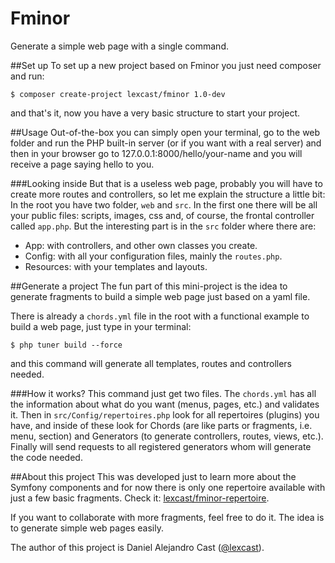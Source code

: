 # Fminor
Generate a simple web page with a single command.

##Set up
To set up a new project based on Fminor you just need composer and run:
```
$ composer create-project lexcast/fminor 1.0-dev
```
and that's it, now you have a very basic structure to start your project.

##Usage
Out-of-the-box you can simply open your terminal, go to the web folder and run the PHP built-in server (or if you want with a real server) and then in your browser go to 127.0.0.1:8000/hello/your-name and you will receive a page saying hello to you.

###Looking inside
But that is a useless web page, probably you will have to create more routes and controllers, so let me explain the structure a little bit:
In the root you have two folder, `web` and `src`. In the first one there will be all your public files: scripts, images, css and, of course, the frontal controller called `app.php`.
But the interesting part is in the `src` folder where there are:

- App: with controllers, and other own classes you create.
- Config: with all your configuration files, mainly the `routes.php`.
- Resources: with your templates and layouts.

##Generate a project
The fun part of this mini-project is the idea to generate fragments to build a simple web page just based on a yaml file.

There is already a `chords.yml` file in the root with a functional example to build a web page, just type in your terminal:
```
$ php tuner build --force
```
and this command will generate all templates, routes and controllers needed.

###How it works?
This command just get two files. The `chords.yml` has all the information about what do you want (menus, pages, etc.) and validates it. Then in `src/Config/repertoires.php` look for all repertoires (plugins) you have, and inside of these look for Chords (are like parts or fragments, i.e. menu, section) and Generators (to generate controllers, routes, views, etc.). Finally will send requests to all registered generators whom will generate the code needed.

##About this project
This was developed just to learn more about the Symfony components and for now there is only one repertoire available with just a few basic fragments. Check it: [lexcast/fminor-repertoire](https://github.com/lexcast/fminor-repertoire).

If you want to collaborate with more fragments, feel free to do it. The idea is to generate simple web pages easily.

The author of this project is Daniel Alejandro Cast ([@lexcast](https://github.com/lexcast)).
